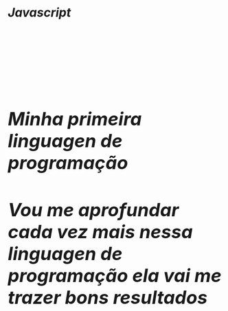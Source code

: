 <h1><i>Javascript<i><h1>
<br>
<h2>Minha primeira linguagen de programação<h2>
<p>Vou me aprofundar cada vez mais nessa linguagen de programação ela vai me trazer bons resultados<p>
